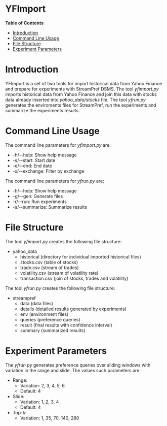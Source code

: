 YFImport
===

**Table of Contents**

- [Introduction](#introduction)
- [Command Line Usage](#command-line-usage)
- [File Structure](#file-structure)
- [Experiment Parameters](#experiment-parameters)

# Introduction

YFImport is a set of two tools for import historical data from Yahoo Finance and prepare for experiments with StreamPref DSMS.
The tool *yfimport.py* imports historical data from Yahoo Finance and join this data with stocks data already inserted into *yahoo_data/stocks* file.
The tool *yfrun.py* generates the enviroments files for StreamPref, run the experiments and summarize the experiments results. 

# Command Line Usage

The command line parameters for *yfimport.py* are:
- -h/--help: Show help message
- -s/--start: Start date
- -e/--end: End date
- -x/--exchange: Filter by exchange

The command line parameters for *yfrun.py* are:
- -h/--help: Show help message
- -g/--gen: Generate files
- -r/--run: Run experiments
- -s/--summarize: Summarize results


# File Structure

The tool *yfimport.py* creates the following file structure:
- yahoo_data
  - historical (directory for individual imported historical files)
  - stocks.csv (table of stocks)
  - trade.csv (stream of trades)
  - volatility.csv (stream of volatility rate)
  - transaction.csv (join of stocks, trades and volatility)

The tool *yfrun.py* creates the following file structure:
- streampref
  - data (data files)
  - details (detailed results generated by experiments)
  - env (environment files)
  - queries (preference queries)
  - result (final results with confidence interval)
  - summary (summarized results)

# Experiment Parameters

The *yfrun.py* generates preference queries over sliding windows with variation in the range and slide.
The values such parameters are:
- Range:
  - Variation: 2, 3, 4, 5, 6
  - Default: 4
- Slide:
  - Variation: 1, 2, 3, 4
  - Default: 4
- Top-k:
  - Variation: 1, 35, 70, 140, 280

